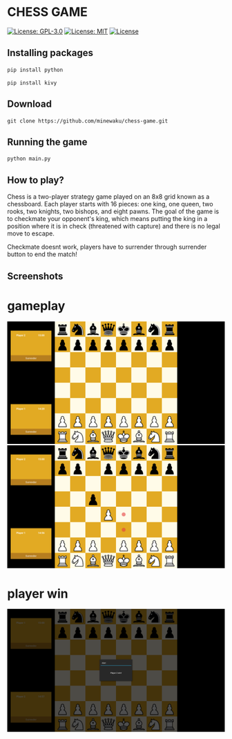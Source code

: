 ﻿# **CHESS GAME**

[![License: GPL-3.0](https://img.shields.io/badge/License-GPL%203.0-blue.svg)](https://www.gnu.org/licenses/gpl-3.0)
[![License: MIT](https://img.shields.io/badge/License-MIT-yellow.svg)](https://opensource.org/licenses/MIT)
[![License](https://img.shields.io/badge/License-Apache%202.0-blue.svg)](https://opensource.org/licenses/Apache-2.0)

 
## Installing packages
```
pip install python
```

```
pip install kivy
```

## Download
```
git clone https://github.com/minewaku/chess-game.git
```
## Running the game
```
python main.py
```

## How to play?
Chess is a two-player strategy game played on an 8x8 grid known as a chessboard. Each player starts with 16 pieces: one king, one queen, two rooks, two knights, two bishops, and eight pawns. The goal of the game is to checkmate your opponent's king, which means putting the king in a position where it is in check (threatened with capture) and there is no legal move to escape.

Checkmate doesnt work, players have to surrender through surrender button to end the match!

## Screenshots
# gameplay
![alt text](https://github.com/minewaku/chess-game/blob/main/assets/img/screenshot_1.png)
![alt text](https://github.com/minewaku/chess-game/blob/main/assets/img/screenshot_2.png)

# player win
![alt text](https://github.com/minewaku/chess-game/blob/main/assets/img/screenshot_3.png)


